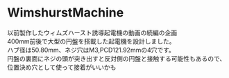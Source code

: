 # WimshurstMachine

以前製作したウィムズハースト誘導起電機の動画の続編の企画  
400mm前後で大型の円盤を搭載した起電機を設計しました。  
ハブ径は50.80mm、ネジ穴はM3,PCD121.92mmの4穴です。  
円盤の裏面にネジの頭が突き出すと反対側の円盤と接触する可能性もあるので、位置決め穴として使って接着がいいかも

